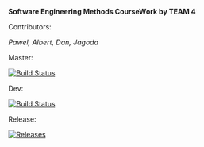 **Software Engineering Methods CourseWork by TEAM 4**

Contributors:

*Pawel, Albert, Dan, Jagoda* 


Master: 

[![Build Status](https://www.travis-ci.com/DanBeardm/semCoursework.svg?branch=master)](https://www.travis-ci.com/DanBeardm/semCoursework)

Dev: 

[![Build Status](https://www.travis-ci.com/DanBeardm/semCoursework.svg?branch=develop)](https://www.travis-ci.com/DanBeardm/semCoursework)

Release:

[![Releases](https://img.shields.io/github/release/DanBeardm/semCoursework/all.svg?style=flat-square)](https://github.com//DanBeardm/semCoursework/releases)
